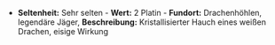 - **Seltenheit:** Sehr selten - **Wert:** 2 Platin - **Fundort:** Drachenhöhlen, legendäre Jäger, **Beschreibung:** Kristallisierter Hauch eines weißen Drachen, eisige Wirkung